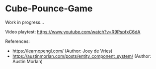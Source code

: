 # Cube-Pounce-Game

Work in progress...

Video playtest: https://www.youtube.com/watch?v=R9PspfxC6dA

References:
- https://learnopengl.com/  (Author: Joey de Vries)
- https://austinmorlan.com/posts/entity_component_system/  (Author: Austin Morlan)
